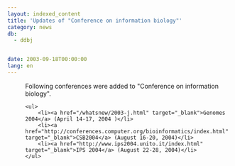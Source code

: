 ```yaml
---
layout: indexed_content
title: 'Updates of "Conference on information biology"'
category: news
db:
  - ddbj


date: 2003-09-18T00:00:00
lang: en
---
```


<dd>Following conferences were added to "Conference on information biology".

    <ul>
        <li><a href="/whatsnew/2003-j.html" target="_blank">Genomes 2004</a> (April 14-17, 2004 )</li>
        <li><a href="http://conferences.computer.org/bioinformatics/index.html" target="_blank">CSB2004</a> (August 16-20, 2004)</li>
        <li><a href="http://www.ips2004.unito.it/index.html" target="_blank">IPS 2004</a> (August 22-28, 2004)</li>
    </ul>
</dd>
